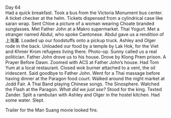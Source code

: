 Day 64  
Had a quick breakfast. Took a bus from the Victoria Monument bus center. A ticket checker at the helm. Tickets dispensed from a cylindrical case like saran wrap. Sent Chloe a picture of a woman wearing Choate branded sunglasses. Met Father John at a Makro supermarket. Thai Yogurt. Met a stranger named Abdul, who spoke Cantonese. Abdul gave us a rendition of 上海灘. Loaded up our foodstuffs onto a pickup truck. Ashley and Olger rode in the back. Unloaded our food by a temple by Lak Hok, for the Viet and Khmer Krom refugees living there. Photo-op. Sunny called us a real politician. Father John drove us to his house. Drove by Klong Prem prison. A Prayer Before Dawn. Zoomed with ACS at Father John’s house. Had Tom Yum at a local restaurant. Closed wok burner attached to a vent, the oil iridescent. Said goodbye to Father John. Went for a Thai massage before having dinner at the Paragon food court. Walked around the night market at Jodd Fair. A Thai Band playing Chinese songs. The Sinosphere. Watched the Flash at the Paragon. *What did we just see?* Stood for the king. Texted Zander. Split a rambutan with Ashley and Olger in the hostel kitchen. Had some water. Slept. 

Trailer for the Man Suang movie looked fire.